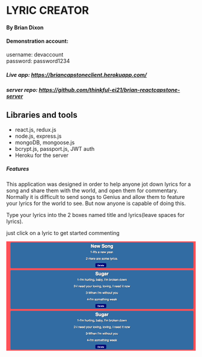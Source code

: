 # LYRIC CREATOR

#### By Brian Dixon

#### Demonstration account:
username: devaccount<br/>
password: password1234


##### Live app: https://briancapstoneclient.herokuapp.com/
##### server repo: https://github.com/thinkful-ei21/brian-reactcapstone-server

## Libraries and tools
- react.js, redux.js
- node.js, express.js
- mongoDB, mongoose.js
- bcrypt.js, passport.js, JWT auth
- Heroku for the server



##### Features
 This application was designed in order to help anyone jot down lyrics for a song and share them with the world, and open them for commentary. Normally it is difficult to send songs to Genius and allow them to feature your lyrics for the world to see. But now anyone is capable of doing this.

Type your lyrics into the 2 boxes named title and lyrics(leave spaces for lyrics).

just click on a lyric to get started commenting

![](img2.png)
